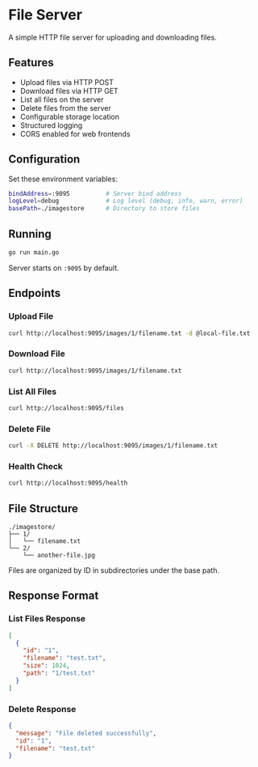 # File Server

A simple HTTP file server for uploading and downloading files.

## Features

- Upload files via HTTP POST
- Download files via HTTP GET
- List all files on the server
- Delete files from the server
- Configurable storage location
- Structured logging
- CORS enabled for web frontends

## Configuration

Set these environment variables:

```bash
bindAddress=:9095          # Server bind address
logLevel=debug             # Log level (debug, info, warn, error)
basePath=./imagestore      # Directory to store files
```

## Running

```bash
go run main.go
```

Server starts on `:9095` by default.

## Endpoints

### Upload File
```bash
curl http://localhost:9095/images/1/filename.txt -d @local-file.txt
```

### Download File
```bash
curl http://localhost:9095/images/1/filename.txt
```

### List All Files
```bash
curl http://localhost:9095/files
```

### Delete File
```bash
curl -X DELETE http://localhost:9095/images/1/filename.txt
```

### Health Check
```bash
curl http://localhost:9095/health
```

## File Structure

```
./imagestore/
├── 1/
│   └── filename.txt
└── 2/
    └── another-file.jpg
```

Files are organized by ID in subdirectories under the base path.

## Response Format

### List Files Response
```json
[
  {
    "id": "1",
    "filename": "test.txt",
    "size": 1024,
    "path": "1/test.txt"
  }
]
```

### Delete Response
```json
{
  "message": "File deleted successfully",
  "id": "1",
  "filename": "test.txt"
}
``` 